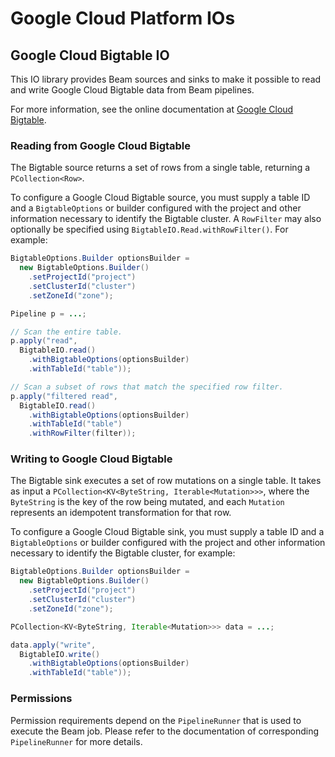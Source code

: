 # Google Cloud Platform IOs

## Google Cloud Bigtable IO

This IO library provides Beam sources and sinks to make it possible to read and
write Google Cloud Bigtable data from Beam pipelines.

For more information, see the online documentation at [Google Cloud Bigtable](https://cloud.google.com/bigtable/).

### Reading from Google Cloud Bigtable

The Bigtable source returns a set of rows from a single table, returning a `PCollection<Row>`.

To configure a Google Cloud Bigtable source, you must supply a table ID and a `BigtableOptions`
or builder configured with the project and other information necessary to identify the
Bigtable cluster. A `RowFilter` may also optionally be specified using `BigtableIO.Read.withRowFilter()`.
For example:

```java
BigtableOptions.Builder optionsBuilder =
  new BigtableOptions.Builder()
    .setProjectId("project")
    .setClusterId("cluster")
    .setZoneId("zone");

Pipeline p = ...;

// Scan the entire table.
p.apply("read",
  BigtableIO.read()
    .withBigtableOptions(optionsBuilder)
    .withTableId("table"));

// Scan a subset of rows that match the specified row filter.
p.apply("filtered read",
  BigtableIO.read()
    .withBigtableOptions(optionsBuilder)
    .withTableId("table")
    .withRowFilter(filter));
```

### Writing to Google Cloud Bigtable

The Bigtable sink executes a set of row mutations on a single table. It takes as input a
`PCollection<KV<ByteString, Iterable<Mutation>>>`, where the `ByteString` is the key of the
row being mutated, and each `Mutation` represents an idempotent transformation for that row.

To configure a Google Cloud Bigtable sink, you must supply a table ID and a `BigtableOptions`
or builder configured with the project and other information necessary to identify the
Bigtable cluster, for example:

```java
BigtableOptions.Builder optionsBuilder =
  new BigtableOptions.Builder()
    .setProjectId("project")
    .setClusterId("cluster")
    .setZoneId("zone");

PCollection<KV<ByteString, Iterable<Mutation>>> data = ...;

data.apply("write",
  BigtableIO.write()
    .withBigtableOptions(optionsBuilder)
    .withTableId("table"));
```

### Permissions

Permission requirements depend on the `PipelineRunner` that is used to execute the Beam job.
Please refer to the documentation of corresponding `PipelineRunner` for more details.
